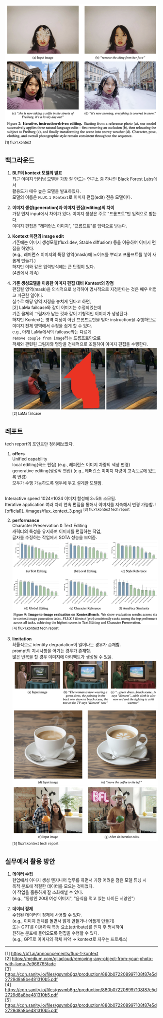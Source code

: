 ![Flux Kontext 이미지](../images/flux_kontext_1.png)  
<sup>[1] flux1.kontext</sup>
  
## 백그라운드  
1. **BLF의 kontext 모델의 발표**  
    최근 이미지 딥러닝 모델을 가장 잘 만드는 연구소 중 하나인 Black Forest Labs에서  
    활용도가 매우 높은 모델을 발표하였다.  
    모델의 이름은 `FLUX.1 Kontext`로 이미지 편집(edit) 전용 모델이다.  
  
2. **이미지 생성(generation)과 이미지 편집(editing)의 차이**  
    가장 먼저 input에서 차이가 있다.
    이미지 생성은 주로 "프롬프트"만 입력으로 받는다.  
    이미지 편집은 "레퍼런스 이미지", "프롬프트"를 입력으로 받는다.
  
3. **Kontext 이전의 image edit**  
    기존에는 이미지 생성모델(flux1.dev, Stable diffusion) 등을 이용하여 이미지 편집을 하였다.  
    (e.g., 레퍼런스 이미지의 특정 영역(mask)에 노이즈를 뿌리고 프롬프트를 넣어 새롭게 만들기.)  
    하지만 이와 같은 입력방식에는 큰 단점이 있다.  
    (4번에서 계속)  

4. **기존 생성모델을 이용한 이미지 편집 대비 Kontext의 장점**  
    편집될 영역(mask)을 의식적으로 생각하여 명시적으로 지정한다는 것은 매우 어렵고 피곤한 일이다.  
    실수로 해당 영역 지정을 놓치게 된다고 하면,  
    [2] LaMa failcase와 같이 이미지는 수정되었는데  
    기존 물체의 그림자가 남는 것과 같이 기형적인 이미지가 생성된다.  
    하지만 Kontext는 영역 지정이 아닌 프롬프트만을 받아 instruction을 수행하므로  
    이미지 전체 영역에서 수정을 쉽게 할 수 있다.  
    e.g., 아래 LaMa에서의 failcase와는 다르게  
    `remove couple from image`라는 프롬프트만으로  
    객체와 관련된 그림자와 명암을 전체적으로 조절하여 이미지 편집을 수행한다.  
    ![LaMA_edgecase](../images/flux_kontext_2.png)
    <sup>[2] LaMa failcase</sup>
  
## 레포트  
tech report의 포인트만 정리해보았다.  
1. **offers**  
  Unified capability  
  local editing(국소 편집) (e.g., 레퍼런스 이미지 차량의 색상 변경)  
  generative editing(생성적 편집) (e.g., 레퍼런스 이미지 차량이 고속도로에 있도록 변경)  
  모두가 수행 가능하도록 염두에 두고 설계한 모델임.  
  <br>
  Interactive speed  
  1024×1024 이미지 합성에 3~5초 소모됨.  
  <br>
  Iterative application  
  여러 차례 연속 편집을 통해서 이미지를 지속해서 변경 가능함.  
  ![official](../images/flux_kontext_3.png)
  <sup>[3] flux1.kontext tech report</sup>  

2. **performance**  
  Character Preservation & Text Editing  
  캐릭터의 특성을 유지하며 이미지를 편집하는 작업,  
  글자를 수정하는 작업에서 SOTA 성능을 보여줌.  
  ![official](../images/flux_kontext_4.png)
  <sup>[4] flux1.kontext tech report</sup>  

3. **limitation**  
  확률적으로 identity degradation이 일어나는 경우가 존재함.  
  prompt의 지시사항을 어기는 경우가 존재함.  
  많은 반복을 할 경우 이미지에 아티팩트가 생성될 수 있음.  
  ![official](../images/flux_kontext_5.png)
  ![official](../images/flux_kontext_6.png)
  ![official](../images/flux_kontext_7.png)
  <sup>[5] flux1.kontext tech report</sup>
  
## 실무에서 활용 방안  
1. **데이터 수집**  
    현업에서 이미지 생성 엔지니어 업무를 하면서 가장 어려운 점은 모델 튜닝 시  
    목적 분포에 적절한 데이터를 모으는 것이었다.  
    이 작업을 훌륭하게 잘 소화해낼 수 있다.  
    (e.g., "동양인 20대 여성 이미지", "음식을 먹고 있는 나이든 서양인")   
  
2. **데이터 정제**  
    수집된 데이터의 정제에 사용할 수 있다.  
    (e.g., 이미지 전체를 돌면서 밝게 만들거나 어둡게 만들기)  
    또는 GPT를 이용하여 특정 요소(attribute)를 인지 후 명시하여  
    원하는 분포에 들어오도록 편집을 수행할 수 있다.  
    (e.g., GPT로 이미지의 객체 파악 → kontext로 지우는 프로세스)  
  
---
[1] https://bfl.ai/announcements/flux-1-kontext  
[2] https://medium.com/gliacloud/removing-any-object-from-your-photo-with-lama-7e966765fadc  
[3] https://cdn.sanity.io/files/gsvmb6gz/production/880b072208997108f87e5d2729d8a8be481310b5.pdf  
[4] https://cdn.sanity.io/files/gsvmb6gz/production/880b072208997108f87e5d2729d8a8be481310b5.pdf  
[5] https://cdn.sanity.io/files/gsvmb6gz/production/880b072208997108f87e5d2729d8a8be481310b5.pdf  
